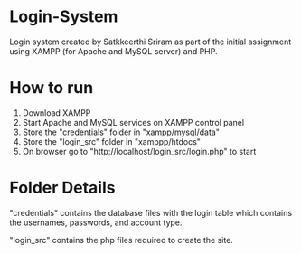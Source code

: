 # Login-System
Login system created by Satkkeerthi Sriram as part of the initial assignment using XAMPP (for Apache and MySQL server) and PHP.

# How to run
1. Download XAMPP
2. Start Apache and MySQL services on XAMPP control panel
3. Store the "credentials" folder in "xampp/mysql/data"
4. Store the "login_src" folder in "xamppp/htdocs"
5. On browser go to "http://localhost/login_src/login.php" to start

# Folder Details
"credentials" contains the database files with the login table which contains the usernames, passwords, and account type.

"login_src" contains the php files required to create the site.

